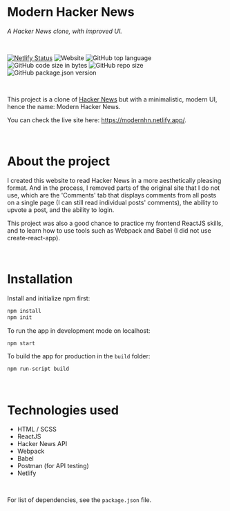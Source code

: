 # Modern Hacker News

*A Hacker News clone, with improved UI.*

<br />

[![Netlify Status](https://api.netlify.com/api/v1/badges/fd50ae2e-9451-4fd1-b092-4c9a9b96cd7b/deploy-status)](https://app.netlify.com/sites/modernhn/deploys)
![Website](https://img.shields.io/website?down_color=lightgrey&down_message=down&up_color=green&up_message=up&url=https%3A%2F%2Fmodernhn.netlify.app%2F)
![GitHub top language](https://img.shields.io/github/languages/top/Arash-11/modern-hacker-news)
![GitHub code size in bytes](https://img.shields.io/github/languages/code-size/Arash-11/modern-hacker-news)
![GitHub repo size](https://img.shields.io/github/repo-size/Arash-11/modern-hacker-news)
![GitHub package.json version](https://img.shields.io/github/package-json/v/Arash-11/modern-hacker-news)

<br />

This project is a clone of [Hacker News](https://news.ycombinator.com/) but with a minimalistic, modern UI, hence the name: Modern Hacker News.

You can check the live site here: https://modernhn.netlify.app/.

<br />

# About the project

I created this website to read Hacker News in a more aesthetically pleasing format. And in the process, I removed parts of the original site that I do not use, which are the 'Comments' tab that displays comments from all posts on a single page (I can still read individual posts' comments), the ability to upvote a post, and the ability to login.

This project was also a good chance to practice my frontend ReactJS skills, and to learn how to use tools such as Webpack and Babel (I did not use create-react-app).



<br />

# Installation

Install and initialize npm first:

```bash
npm install
npm init
```

To run the app in development mode on localhost:

```bash
npm start
```

To build the app for production in the `build` folder:

```bash
npm run-script build
```

<br />

# Technologies used

- HTML / SCSS
- ReactJS
- Hacker News API
- Webpack
- Babel
- Postman (for API testing)
- Netlify

<br />

For list of dependencies, see the `package.json` file.

